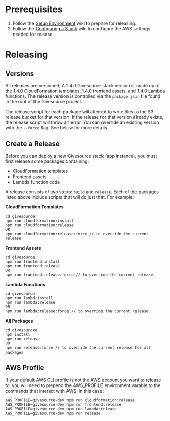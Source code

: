 # Prerequisites
1. Follow the [Setup Environment](setup-environment.md) wiki to prepare for releasing.
2. Follow the [Configuring a Stack](configuring-a-stack.md) wiki to configure the AWS settings needed for release.

# Releasing
## Versions
All releases are versioned; A 1.4.0 Givesource stack version is made up of the 1.4.0 CloudFormation templates, 1.4.0 frontend assets, and 1.4.0 Lambda functions.
The release version is controlled via the `package.json` file found in the root of the Givesource project.

The release script for each package will attempt to write files to the S3 release bucket for that version. If the release for that version already exists,
the release script will throw an error. You can override an existing version with the `--force` flag. See below for more details.

## Create a Release
Before you can deploy a new Givesource stack (app instance), you must first release some packages containing:  
- CloudFormation templates
- Frontend assets
- Lambda function code

A release consists of two steps: `build` and `release`. Each of the packages listed above include scripts that will do just that. For example:

**CloudFormation Templates**
```
cd givesource
npm run cloudformation:install
npm run cloudformation:release
OR
npm run cloudformation:release:force // to override the current release
```

**Frontend Assets**
```
cd givesource
npm run frontend:install
npm run frontend:release
OR
npm run frontend:release:force // to override the current release
```

**Lambda Functions**
```
cd givesource
npm run lambd:install
npm run lambda:release
OR
npm run lambda:release:force // to override the current release
```

**All Packages**
```
cd givesourcxe
npm install
npm run release
OR
npm run release:force // to override the current release for all packages
```

## AWS Profile
If your default AWS CLI profile is not the AWS account you want to release to, you will need to prepend the AWS_PROFILE environment varable to the commands
that interact with AWS, in this case:
```
AWS_PROFILE=givesource-dev npm run cloudformation:release
AWS_PROFILE=givesource-dev npm run frontend:release
AWS_PROFILE=givesource-dev npm run lambda:release
AWS_PROFILE=givesource-dev npm run release
```
